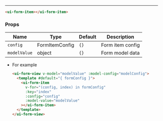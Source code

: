 ---

```html
<ui-form-item></ui-form-item>
```

### Props

| Name         | Type           | Default | Description      |
| ------------ | -------------- | ------- | ---------------- |
| `config`     | FormItemConfig | `{}`    | Form item config |
| `modelValue` | object         | `{}`    | Form model data  |

- For example

  ```html
  <ui-form-view v-model="modelValue" :model-config="modelConfig">
    <template #default="{ formConfig }">
      <ui-form-item
        v-for="(config, index) in formConfig"
        :key="index"
        :config="config"
        :model-value="modelValue"
      ></ui-form-item>
    </template>
  </ui-form-view>
  ```
